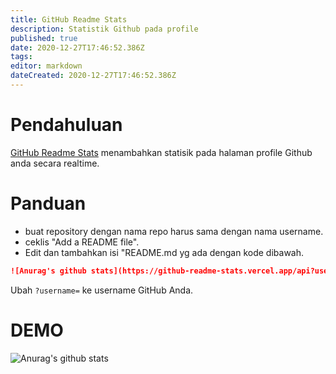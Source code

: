 ```yaml
---
title: GitHub Readme Stats
description: Statistik Github pada profile
published: true
date: 2020-12-27T17:46:52.386Z
tags: 
editor: markdown
dateCreated: 2020-12-27T17:46:52.386Z
---
```


# Pendahuluan
[GitHub Readme Stats](https://github.com/anuraghazra/github-readme-stats) menambahkan statisik pada halaman profile Github anda secara realtime.

# Panduan
- buat repository dengan nama repo harus sama dengan nama username.
- ceklis "Add a README file".
- Edit dan tambahkan isi "README.md yg ada dengan kode dibawah.
```markdown
![Anurag's github stats](https://github-readme-stats.vercel.app/api?username=anuraghazra&show_icons=true&theme=radical)
```
Ubah `?username=` ke username GitHub Anda.

# DEMO
![Anurag's github stats](https://github-readme-stats.vercel.app/api?username=anuraghazra&show_icons=true&theme=radical)